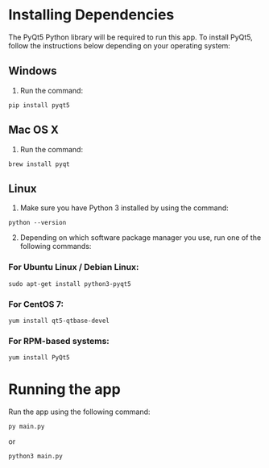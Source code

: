 # Installing Dependencies
The PyQt5 Python library will be required to run this app. To install PyQt5, follow the instructions below depending on your operating system:
## Windows
1. Run the command:
```
pip install pyqt5
```
## Mac OS X
1. Run the command:
```
brew install pyqt
```
## Linux
1. Make sure you have Python 3 installed by using the command:
```
python --version
```
2. Depending on which software package manager you use, run one of the following commands:
### For Ubuntu Linux / Debian Linux:
```
sudo apt-get install python3-pyqt5
```
### For CentOS 7:
```
yum install qt5-qtbase-devel
```
### For RPM-based systems:
```
yum install PyQt5
```
# Running the app
Run the app using the following command:
```
py main.py
```
or
```
python3 main.py
```

